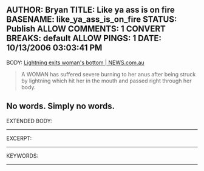 AUTHOR: Bryan
TITLE: Like ya ass is on fire
BASENAME: like_ya_ass_is_on_fire
STATUS: Publish
ALLOW COMMENTS: 1
CONVERT BREAKS: __default__
ALLOW PINGS: 1
DATE: 10/13/2006 03:03:41 PM
-----
BODY:
<a title="Lightning exits woman's bottom | NEWS.com.au" href="http://www.news.com.au/story/0,23599,20548077-13762,00.html">Lightning exits woman's bottom | NEWS.com.au</a>

<blockquote>A WOMAN has suffered severe burning to her anus after being struck by lightning which hit her in the mouth and passed right through her body.</blockquote>

No words. Simply no words.
-----
EXTENDED BODY:

-----
EXCERPT:

-----
KEYWORDS:

-----



